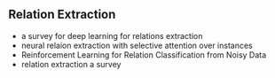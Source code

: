 ## Relation Extraction 
- a survey for deep learning for relations extraction 
- neural relaion extraction with selective attention over instances 
- Reinforcement Learning for Relation Classification from Noisy Data 
- relation extraction a survey 
